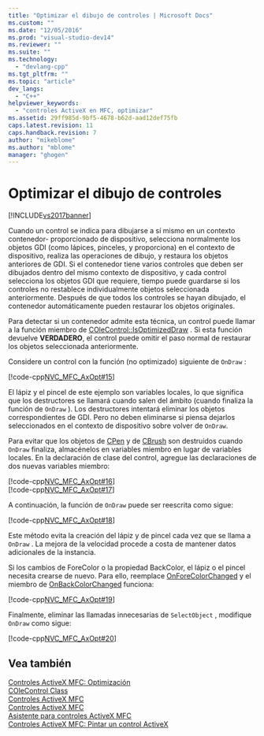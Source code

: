 ```yaml
---
title: "Optimizar el dibujo de controles | Microsoft Docs"
ms.custom: ""
ms.date: "12/05/2016"
ms.prod: "visual-studio-dev14"
ms.reviewer: ""
ms.suite: ""
ms.technology: 
  - "devlang-cpp"
ms.tgt_pltfrm: ""
ms.topic: "article"
dev_langs: 
  - "C++"
helpviewer_keywords: 
  - "controles ActiveX en MFC, optimizar"
ms.assetid: 29ff985d-9bf5-4678-b62d-aad12def75fb
caps.latest.revision: 11
caps.handback.revision: 7
author: "mikeblome"
ms.author: "mblome"
manager: "ghogen"
---
```

# Optimizar el dibujo de controles
[!INCLUDE[vs2017banner](../assembler/inline/includes/vs2017banner.md)]

Cuando un control se indica para dibujarse a sí mismo en un contexto contenedor\- proporcionado de dispositivo, selecciona normalmente los objetos GDI \(como lápices, pinceles, y proporciona\) en el contexto de dispositivo, realiza las operaciones de dibujo, y restaura los objetos anteriores de GDI.  Si el contenedor tiene varios controles que deben ser dibujados dentro del mismo contexto de dispositivo, y cada control selecciona los objetos GDI que requiere, tiempo puede guardarse si los controles no restablece individualmente objetos seleccionada anteriormente.  Después de que todos los controles se hayan dibujado, el contenedor automáticamente pueden restaurar los objetos originales.  
  
 Para detectar si un contenedor admite esta técnica, un control puede llamar a la función miembro de [COleControl::IsOptimizedDraw](../Topic/COleControl::IsOptimizedDraw.md) .  Si esta función devuelve **VERDADERO**, el control puede omitir el paso normal de restaurar los objetos seleccionada anteriormente.  
  
 Considere un control con la función \(no optimizado\) siguiente de `OnDraw` :  
  
 [!code-cpp[NVC_MFC_AxOpt#15](../mfc/codesnippet/CPP/optimizing-control-drawing_1.cpp)]  
  
 El lápiz y el pincel de este ejemplo son variables locales, lo que significa que los destructores se llamará cuando salen del ámbito \(cuando finaliza la función de `OnDraw` \).  Los destructores intentará eliminar los objetos correspondientes de GDI.  Pero no deben eliminarse si piensa dejarlos seleccionados en el contexto de dispositivo sobre volver de `OnDraw`.  
  
 Para evitar que los objetos de [CPen](../mfc/reference/cpen-class.md) y de [CBrush](../mfc/reference/cbrush-class.md) son destruidos cuando `OnDraw` finaliza, almacénelos en variables miembro en lugar de variables locales.  En la declaración de clase del control, agregue las declaraciones de dos nuevas variables miembro:  
  
 [!code-cpp[NVC_MFC_AxOpt#16](../mfc/codesnippet/CPP/optimizing-control-drawing_2.h)]  
[!code-cpp[NVC_MFC_AxOpt#17](../mfc/codesnippet/CPP/optimizing-control-drawing_3.h)]  
  
 A continuación, la función de `OnDraw` puede ser reescrita como sigue:  
  
 [!code-cpp[NVC_MFC_AxOpt#18](../mfc/codesnippet/CPP/optimizing-control-drawing_4.cpp)]  
  
 Este método evita la creación del lápiz y de pincel cada vez que se llama a `OnDraw` .  La mejora de la velocidad procede a costa de mantener datos adicionales de la instancia.  
  
 Si los cambios de ForeColor o la propiedad BackColor, el lápiz o el pincel necesita crearse de nuevo.  Para ello, reemplace [OnForeColorChanged](../Topic/COleControl::OnForeColorChanged.md) y el miembro de [OnBackColorChanged](../Topic/COleControl::OnBackColorChanged.md) funciona:  
  
 [!code-cpp[NVC_MFC_AxOpt#19](../mfc/codesnippet/CPP/optimizing-control-drawing_5.cpp)]  
  
 Finalmente, eliminar las llamadas innecesarias de `SelectObject` , modifique `OnDraw` como sigue:  
  
 [!code-cpp[NVC_MFC_AxOpt#20](../mfc/codesnippet/CPP/optimizing-control-drawing_6.cpp)]  
  
## Vea también  
 [Controles ActiveX MFC: Optimización](../mfc/mfc-activex-controls-optimization.md)   
 [COleControl Class](../mfc/reference/colecontrol-class.md)   
 [Controles ActiveX MFC](../mfc/mfc-activex-controls.md)   
 [Controles ActiveX MFC](../mfc/mfc-activex-controls.md)   
 [Asistente para controles ActiveX MFC](../mfc/reference/mfc-activex-control-wizard.md)   
 [Controles ActiveX MFC: Pintar un control ActiveX](../mfc/mfc-activex-controls-painting-an-activex-control.md)